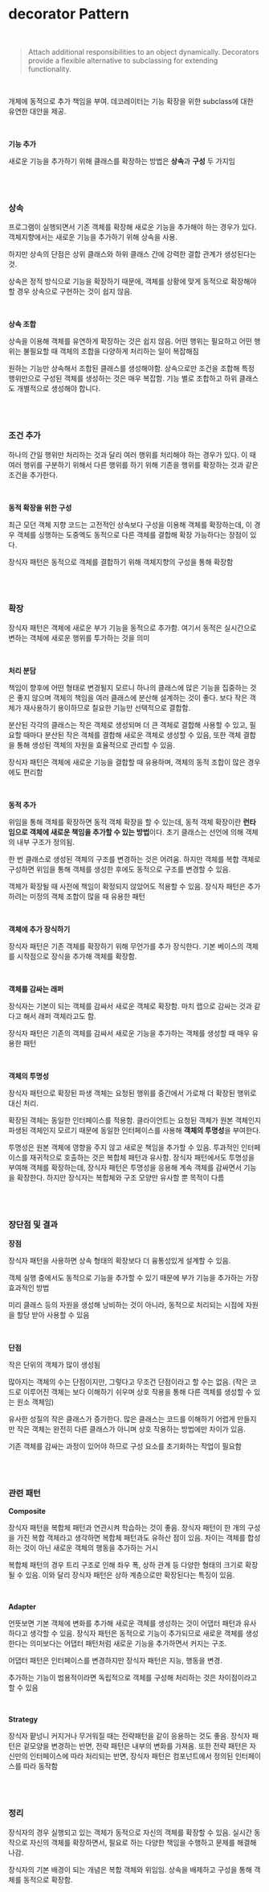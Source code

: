 # decorator Pattern

<br/>

> Attach additional responsibilities to an object dynamically. Decorators provide a flexible alternative to subclassing for extending functionality.
> 

<br/>

개체에 동적으로 추가 책임을 부여. 데코레이터는 기능 확장을 위한 subclass에 대한 유연한 대안을 제공.

<br/>

**기능 추가**

새로운 기능을 추가하기 위해 클래스를 확장하는 방법은 **상속**과 **구성** 두 가지임

<br/><br/>

### 상속

프로그램이 실행되면서 기존 객체를 확장해 새로운 기능을 추가해야 하는 경우가 있다. 객체지향에서는 새로운 기능을 추가하기 위해 상속을 사용.

하지만 상속의 단점은 상위 클래스와 하위 클래스 간에 강력한 결합 관계가 생성된다는 것.

상속은 정적 방식으로 기능을 확장하기 때문에, 객체를 상황에 맞게 동적으로 확장해야 할 경우 상속으로 구현하는 것이 쉽지 않음.

<br/>

**상속 조합**

상속을 이용해 객체를 유연하게 확장하는 것은 쉽지 않음. 어떤 행위는 필요하고 어떤 행위는 불필요할 때 객체의 조합을 다양하게 처리하는 일이 복잡해짐

원하는 기능만 상속해서 조합된 클래스를 생성해야함. 상속으로만 조건을 조합해 특정 행위만으로 구성된 객체를 생성하는 것은 매우 복잡함. 기능 별로 조합하고 하위 클래스도 개별적으로 생성해야 합니다.

<br/><br/>

### 조건 추가

하나의 간일 행위만 처리하는 것과 달리 여러 행위를 처리해야 하는 경우가 있다. 이 때 여러 행위를 구분하기 위해서 다른 행위를 하기 위해 기존을 행위를 확장하는 것과 같은 조건을 추가한다.

<br/>

**동적 확장을 위한 구성**

최근 모던 객체 지향 코드는 고전적인 상속보다 구성을 이용해 객체를 확장하는데, 이 경우 객체를 싱행하는 도중엑도 동적으로 다른 객체를 결합해 확장 가능하다는 장점이 있다.

장식자 패턴은 동적으로 객체를 결합하기 위해 객체지향의 구성을 통해 확장함

<br/><br/>

### 확장

장식자 패턴은 객체에 새로운 부가 기능을 동적으로 추가함. 여기서 동적은 실시간으로 변하는 객체에 새로운 행위를 투가하는 것을 의미

<br/>

**처리 분담**

책임이 향후에 어떤 형태로 변경될지 모르니 하나의 클래스에 많은 기능을 집중하는 것은 좋지 않으며 객체의 책임을 여러 클래스에 분산해 설계하는 것이 좋다. 보다 작은 객체가 재사용하기 용이하므로 칠요한 기능만 선택적으로 결합함. 

분산된 각각의 클래스는 작은 객체로 생성되며 더 큰 객체로 결합해 사용할 수 있고, 필요할 때마다 분산된 작은 객체를 결합해 새로운 객체로 생성할 수 있음, 또한 객체 결합을 통해 생성된 객체의 자원을 효율적으로 관리할 수 있음. 

장식자 패턴은 객체에 새로운 기능을 결합할 때 유용하며, 객체의 동적 조합이 많은 경우에도 편리함

<br/>

**동적 추가**

위임을 통해 객체를 확장하면 동적 객체 확장을 할 수 있는데, 동적 객체 확장이란 **런타임으로 객체에 새로운 책임을 추가할 수 있는 방법**이다. 초기 클래스는 선언에 의해 객체의 내부 구조가 정의됨. 

한 번 클래스로 생성된 객체의 구조를 변경하는 것은 어려움. 하지만 객체를 복합 객체로 구성하면 위임을 통해 객체를 생성한 후에도 동적으로 구조를 변경할 수 있음. 

객체가 확장될 때 사전에 책임이 확정되지 않았어도 적용할 수 있음. 장식자 패턴은 추가하려는 미정의 객체 조합이 많을 때 유용한 패턴

<br/>

**객체에 추가 장식하기**

장식자 패턴은 기존 객체를 확장하기 위해 무언가를 추가 장식한다. 기본 베이스의 객체를 시작점으로 장식을 추가해 객체를 확장함.

<br/>

**객체를 감싸는 래퍼**

장식자는 기본이 되는 객체를 감싸서 새로운 객체로 확장함. 마치 랩으로 감싸는 것과 같다고 해서 래퍼 객체라고도 함. 

장식자 패턴은 기존의 객체를 감싸서 새로운 기능을 추가하는 객체를 생성할 때 매우 유용한 패턴

<br/>

**객체의 투명성**

장식자 패턴으로 확장된 파생 객체는 요청된 행위를 중간에서 가로채 더 확장된 행위로 대신 처리.

확장된 객체는 동일한 인터페이스를 적용함. 클라이언트는 요청된 객체가 원본 객체인지 파생된 객체인지 모르기 때문에 동일한 인터페이스를 사용해 **객체의 투명성**을 부여한다.

투명성은 원본 객체에 영향을 주지 않고 새로운 책임을 추가할 수 있음. 투과적인 인터페이스를 재귀적으로 호출하는 것은 복합체 패턴과 유사함. 장식자 패턴에서도 투명성을 부여해 객체를 확장하는데, 장식자 패턴은 투명성을 응용해 계속 객체를 감싸면서 기능을 확장한다. 하지만 장식자는 복합체와 구조 모양만 유사할 뿐 목적이 다름 

<br/><br/>

### 장단점 및 결과

**장점**

장식자 패턴을 사용하면 상속 형태의 확장보다 더 융통성있게 설계할 수 있음. 

객체 실행 중에서도 동적으로 기능을 추가할 수 있기 때문에 부가 기능을 추가하는 가장 효과적인 방법

미리 클래스 등의 자원을 생성해 낭비하는 것이 아니라, 동적으로 처리되는 시점에 자원을 할당 받아 사용할 수 있음

<br/>

**단점**

작은 단위의 객체가 많이 생성됨

많아지는 객체의 수는 단점이지만, 그렇다고 무조건 단점이라고 할 수는 없음. (작은 코드로 이루어진 객체는 보다 이해하기 쉬우며 상호 작용을 통해 다른 객체를 생성할 수 있는 원소 객체임)

유사한 성질의 작은 클래스가 증가한다. 많은 클래스는 코드를 이해하기 어렵게 만들지만 작은 객체는 완전히 다른 클래스가 아니며 상호 작용하는 방법에만 차이가 있음.

기존 객체를 감싸는 과정이 있어야 하므로 구성 요소를 초기화하는 작업이 필요함

<br/><br/>

### 관련 패턴

**Composite** 

장식자 패턴을 복합체 패턴과 연관시켜 학습하는 것이 좋음. 장식자 패턴이 한 개의 구성을 가진 복합 객체라고 생각하면 복합체 패턴과도 유하산 점이 있음. 차이는 객체를 합성하는 것이 아닌 새로운 객체의 행동을 추가하는 거시

복합체 패턴의 경우 트리 구조로 인해 좌우 폭, 상하 관계 등 다양한 형태의 크기로 확장될 수 있음. 이와 달리 장식자 패턴은 상하 계층으로만 확장된다는 특징이 있음.

<br/>

**Adapter**

언뜻보면 기본 객체에 변화를 추가해 새로운 객체를 생성하는 것이 어댑터 패턴과 유사하다고 생각할 수 있음. 장식자 패턴은 동적으로 기능이 추가되므로 새로운 객체를 생성한다는 의미보다는 어댑터 패턴처럼 새로운 기능을 추가하면서 커지는 구조. 

어댑터 패턴은 인터페이스를 변경하지만 장식자 패턴은 지능, 행동을 변경.

추가하는 기능이 범용적이라면 독립적으로 객체를 구성해 처리하는 것은 차이점이라고 할 수 있음

<br/>

**Strategy** 

장식자 퍝넝니 커지거나 무거워질 때는 전략패턴을 같이 응용하는 것도 좋음. 장식자 패턴은 겉모양을 변경하는 반면, 전략 패턴은 내부의 변화를 가져옴. 또한 전략 패턴은 자신만의 인터페이스에 따라 처리되는 반면, 장식자 패턴은 컴포넌트에서 정의된 인터페이스를 따라 동작함

<br/><br/>

### 정리

장식자의 경우 실행되고 있는 객체가 동적으로 자신의 객체를 확장할 수 있음. 실시간 동작으로 자신의 객체를 확장하면서, 필요로 하는 다양한 책임을 수행하고 문제를 해결해 나감. 

장식자의 기본 배경이 되는 개념은 복합 객체와 위임임. 상속을 배제하고 구성을 통해 객체를 동적으로 확장함.